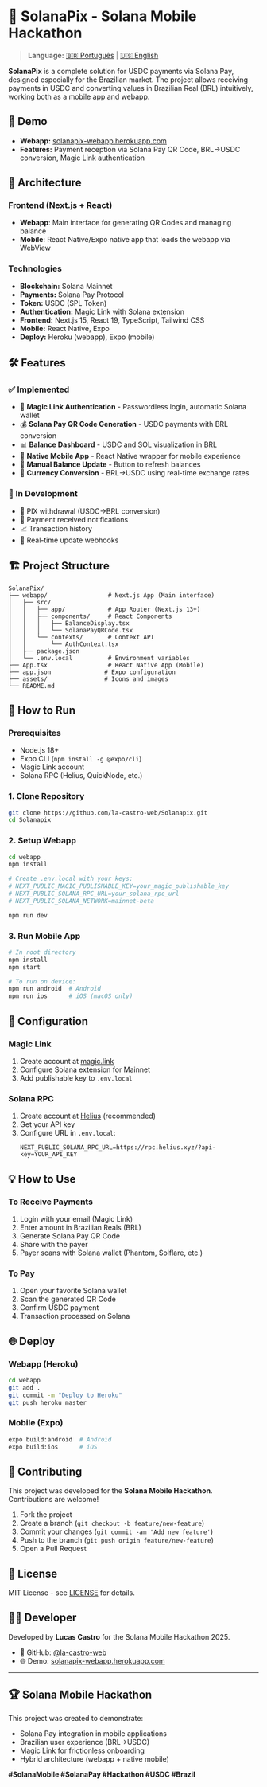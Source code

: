 # 🌟 SolanaPix - Solana Mobile Hackathon

> **Language:** [🇧🇷 Português](README.md) | [🇺🇸 English](README_EN.md)

**SolanaPix** is a complete solution for USDC payments via Solana Pay, designed especially for the Brazilian market. The project allows receiving payments in USDC and converting values in Brazilian Real (BRL) intuitively, working both as a mobile app and webapp.

## 🚀 Demo

- **Webapp:** [solanapix-webapp.herokuapp.com](https://solanapix-webapp.herokuapp.com)
- **Features:** Payment reception via Solana Pay QR Code, BRL→USDC conversion, Magic Link authentication

## 📱 Architecture

### Frontend (Next.js + React)
- **Webapp**: Main interface for generating QR Codes and managing balance
- **Mobile**: React Native/Expo native app that loads the webapp via WebView

### Technologies
- **Blockchain:** Solana Mainnet
- **Payments:** Solana Pay Protocol
- **Token:** USDC (SPL Token)
- **Authentication:** Magic Link with Solana extension
- **Frontend:** Next.js 15, React 19, TypeScript, Tailwind CSS
- **Mobile:** React Native, Expo
- **Deploy:** Heroku (webapp), Expo (mobile)

## 🛠️ Features

### ✅ Implemented
- 🔐 **Magic Link Authentication** - Passwordless login, automatic Solana wallet
- 💰 **Solana Pay QR Code Generation** - USDC payments with BRL conversion
- 📊 **Balance Dashboard** - USDC and SOL visualization in BRL
- 📱 **Native Mobile App** - React Native wrapper for mobile experience
- 🔄 **Manual Balance Update** - Button to refresh balances
- 💱 **Currency Conversion** - BRL→USDC using real-time exchange rates

### 🚧 In Development
- 🏦 PIX withdrawal (USDC→BRL conversion)
- 📨 Payment received notifications
- 📈 Transaction history
- 🔔 Real-time update webhooks

## 🏗️ Project Structure

```
SolanaPix/
├── webapp/                 # Next.js App (Main interface)
│   ├── src/
│   │   ├── app/            # App Router (Next.js 13+)
│   │   ├── components/     # React Components
│   │   │   ├── BalanceDisplay.tsx
│   │   │   └── SolanaPayQRCode.tsx
│   │   └── contexts/       # Context API
│   │       └── AuthContext.tsx
│   ├── package.json
│   └── .env.local          # Environment variables
├── App.tsx                 # React Native App (Mobile)
├── app.json               # Expo configuration
├── assets/                # Icons and images
└── README.md
```

## 🚦 How to Run

### Prerequisites
- Node.js 18+
- Expo CLI (`npm install -g @expo/cli`)
- Magic Link account
- Solana RPC (Helius, QuickNode, etc.)

### 1. Clone Repository
```bash
git clone https://github.com/la-castro-web/Solanapix.git
cd Solanapix
```

### 2. Setup Webapp
```bash
cd webapp
npm install

# Create .env.local with your keys:
# NEXT_PUBLIC_MAGIC_PUBLISHABLE_KEY=your_magic_publishable_key
# NEXT_PUBLIC_SOLANA_RPC_URL=your_solana_rpc_url
# NEXT_PUBLIC_SOLANA_NETWORK=mainnet-beta

npm run dev
```

### 3. Run Mobile App
```bash
# In root directory
npm install
npm start

# To run on device:
npm run android  # Android
npm run ios      # iOS (macOS only)
```

## 🔧 Configuration

### Magic Link
1. Create account at [magic.link](https://magic.link)
2. Configure Solana extension for Mainnet
3. Add publishable key to `.env.local`

### Solana RPC
1. Create account at [Helius](https://helius.xyz) (recommended)
2. Get your API key
3. Configure URL in `.env.local`:
   ```
   NEXT_PUBLIC_SOLANA_RPC_URL=https://rpc.helius.xyz/?api-key=YOUR_API_KEY
   ```

## 💡 How to Use

### To Receive Payments
1. Login with your email (Magic Link)
2. Enter amount in Brazilian Reals (BRL)
3. Generate Solana Pay QR Code
4. Share with the payer
5. Payer scans with Solana wallet (Phantom, Solflare, etc.)

### To Pay
1. Open your favorite Solana wallet
2. Scan the generated QR Code
3. Confirm USDC payment
4. Transaction processed on Solana

## 🌐 Deploy

### Webapp (Heroku)
```bash
cd webapp
git add .
git commit -m "Deploy to Heroku"
git push heroku master
```

### Mobile (Expo)
```bash
expo build:android  # Android
expo build:ios      # iOS
```

## 🤝 Contributing

This project was developed for the **Solana Mobile Hackathon**. Contributions are welcome!

1. Fork the project
2. Create a branch (`git checkout -b feature/new-feature`)
3. Commit your changes (`git commit -am 'Add new feature'`)
4. Push to the branch (`git push origin feature/new-feature`)
5. Open a Pull Request

## 📄 License

MIT License - see [LICENSE](LICENSE) for details.

## 👨‍💻 Developer

Developed by **Lucas Castro** for the Solana Mobile Hackathon 2025.

- 🐙 GitHub: [@la-castro-web](https://github.com/la-castro-web)
- 🌐 Demo: [solanapix-webapp.herokuapp.com](https://solanapix-webapp.herokuapp.com)

---

## 🏆 Solana Mobile Hackathon

This project was created to demonstrate:
- Solana Pay integration in mobile applications
- Brazilian user experience (BRL→USDC)
- Magic Link for frictionless onboarding
- Hybrid architecture (webapp + native mobile)

**#SolanaMobile #SolanaPay #Hackathon #USDC #Brazil** 
